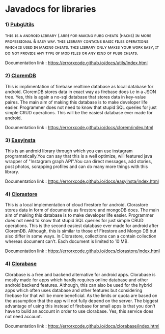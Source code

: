 # Javadocs for libraries

### 1) [PubgUtils](https://github.com/ErrorxCode/PubgUtils)
ᴛʜɪs ɪs ᴀ ᴀɴᴅʀᴏɪᴅ ʟɪʙʀᴀʀʏ (.ᴀʀʀ) ғᴏʀ ᴍᴀᴋɪɴɢ ᴘᴜʙɢ ᴄʜᴇᴀᴛs (ʜᴀᴄᴋs) ɪɴ ᴍᴏʀᴇ ᴘʀᴏғᴇssɪᴏɴᴀʟ & ᴇᴀsʏ ᴡᴀʏ. ᴛʜɪs ʟɪʙʀᴀʀʏ ᴄᴏɴᴛᴀɪɴs ʙᴀsɪᴄ ғɪʟᴇs ᴏᴘᴇʀᴀᴛɪᴏɴs ᴡʜɪᴄʜ ɪs ᴜsᴇᴅ ɪɴ ᴍᴀᴋɪɴɢ ᴄʜᴇᴀᴛs. ᴛʜɪs ʟɪʙʀᴀʀʏ ᴏɴʟʏ ᴍᴀᴋᴇs ʏᴏᴜʀ ᴡᴏʀᴋ ᴇᴀsʏ, ɪᴛ ᴅᴏ ɴᴏᴛ ᴘʀᴏᴠɪᴅᴇ ᴀɴʏ ᴛʏᴘᴇ ᴏғ ᴍᴏᴅ ғɪʟᴇs ᴏʀ ᴀɴʏ ᴋɪɴᴅ ᴏғ ᴘᴜʙɢ ᴄʜᴇᴀᴛs.

Documentation link :  https://errorxcode.github.io/docs/utils/index.html

### 2) [CloremDB](https://github.com/ErrorxCode/CloremDB)
This is implimentation of firebase realtime database as local database for android. CloremDB stores data in exact way as firebase does i.e in a JSON tree. Yes, this is again a no-sql database that stores data in key-value paires. The main aim of making this database is to make developer life easier. Programmer does not need to know that stupid SQL queries for just simple CRUD operations. This will be the easiest database ever made for android.

Documentation link : https://errorxcode.github.io/docs/clorem/index.html


### 3) [EasyInsta](https://github.com/ErrorxCode/EasyInsta)
This is an android library through which you can use instagram programatically.You can say that this is a well optimize, will featured java wrapper of "Instagram graph API".You can direct messages, add stories, post photos, scrapping profiles and can do many more things with this library.

Documentation link : https://errorxcode.github.io/docs/easyinsta/index.html


### 4) [Clorastore](https://github.com/ErrorxCode/ClorastoreDB)
This is a local implementation of cloud firestore for android. Clorastore stores data in form of documents as firestore and mongoDB does. The main aim of making this database is to make developer life easier. Programmer does not need to know that stupid SQL queries for just simple CRUD operations. This is the second easiest database ever made for android after CloremDB. Although, this is similar to those of Firestore and Mongo DB but also differ in some ways. In Clorastore, collections can a contain collection whereas document can't. Each document is limited to 10 MB.

Documentation link : https://errorxcode.github.io/docs/clorastore/index.html


### 4) [Clorabase](https://github.com/ErrorxCode/Clorabase)
Clorabase is a free and backend alternative for android apps. Clorabase is mostly made for apps which hardly requires online database and other android backend features. Although, this can also be used for the hybrid apps which often uses database and other features but considering firebase for that will be more beneficial. As the limits or quota are based on the assumption that the app will not fully depend on the server. The biggest advantage of using this instead of firebase for small apps is that you don't have to build an account in order to use clorabase. Yes, this service does not need account.

Documentation link : https://errorxcode.github.io/docs/clorabase/index.html

